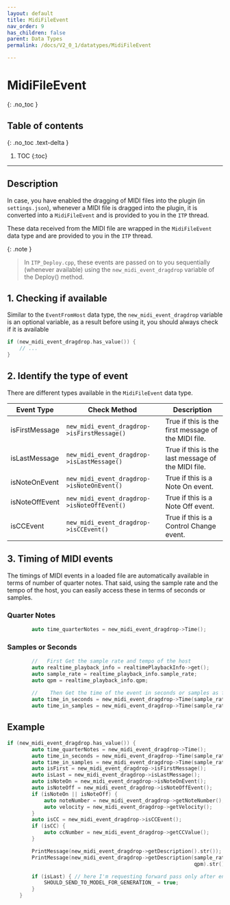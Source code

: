 ```yaml
---
layout: default
title: MidiFileEvent
nav_order: 9
has_children: false
parent: Data Types
permalink: /docs/V2_0_1/datatypes/MidiFileEvent

---
```


# MidiFileEvent
{: .no_toc }

## Table of contents
{: .no_toc .text-delta }

1. TOC
{:toc}

---

## Description

In case, you have enabled the dragging of MIDI files into the plugin (in `settings.json`), whenever a MIDI 
file is dragged into the plugin, it is converted into a `MidiFileEvent` and is provided to you in the `ITP` thread.

These data received from the MIDI file are wrapped in the `MidiFileEvent` data type and are provided to you in the `ITP` thread.

{: .note }
> In `ITP_Deploy.cpp`, these events are passed on to you sequentially (whenever available) 
> using the `new_midi_event_dragdrop` variable of the Deploy() method.


## 1. Checking if available

Similar to the `EventFromHost` data type, the `new_midi_event_dragdrop` variable is an optional variable, 
as a result before using it, you should always check if it is available

```c++
if (new_midi_event_dragdrop.has_value()) {
    // ... 
}
```


## 2. Identify the type of event

There are different types available in the `MidiFileEvent` data type.

| Event Type               | Check Method                        | Description |
|--------------------------|-------------------------------------|-------------|
| isFirstMessage    | `new_midi_event_dragdrop->isFirstMessage()`  | True if this is the first message of the MIDI file. |
| isLastMessage     | `new_midi_event_dragdrop->isLastMessage()` | True if this is the last message of the MIDI file. |
|isNoteOnEvent      | `new_midi_event_dragdrop->isNoteOnEvent()` | True if this is a Note On event. |
|isNoteOffEvent     | `new_midi_event_dragdrop->isNoteOffEvent()` | True if this is a Note Off event. |
|isCCEvent          | `new_midi_event_dragdrop->isCCEvent()` | True if this is a Control Change event. |

## 3. Timing of MIDI events

The timings of MIDI events in a loaded file are automatically available in terms of number of quarter notes.
That said, using the sample rate and the tempo of the host, you can easily access these in terms of seconds or samples.

### Quarter Notes

```c++
        auto time_quarterNotes = new_midi_event_dragdrop->Time();
```

### Samples or Seconds
```c++
        //   First Get the sample rate and tempo of the host 
        auto realtime_playback_info = realtimePlaybackInfo->get();
        auto sample_rate = realtime_playback_info.sample_rate;
        auto qpm = realtime_playback_info.qpm;
        
        //    Then Get the time of the event in seconds or samples as follows
        auto time_in_seconds = new_midi_event_dragdrop->Time(sample_rate, qpm).inSeconds();
        auto time_in_samples = new_midi_event_dragdrop->Time(sample_rate, qpm).inSamples();
```

## Example

```c++
if (new_midi_event_dragdrop.has_value()) {
        auto time_quarterNotes = new_midi_event_dragdrop->Time();
        auto time_in_seconds = new_midi_event_dragdrop->Time(sample_rate, qpm).inSeconds();
        auto time_in_samples = new_midi_event_dragdrop->Time(sample_rate, qpm).inSamples();
        auto isFirst = new_midi_event_dragdrop->isFirstMessage();
        auto isLast = new_midi_event_dragdrop->isLastMessage();
        auto isNoteOn = new_midi_event_dragdrop->isNoteOnEvent();
        auto isNoteOff = new_midi_event_dragdrop->isNoteOffEvent();
        if (isNoteOn || isNoteOff) {
            auto noteNumber = new_midi_event_dragdrop->getNoteNumber();
            auto velocity = new_midi_event_dragdrop->getVelocity();
        }
        auto isCC = new_midi_event_dragdrop->isCCEvent();
        if (isCC) {
            auto ccNumber = new_midi_event_dragdrop->getCCValue();
        }

        PrintMessage(new_midi_event_dragdrop->getDescription().str());
        PrintMessage(new_midi_event_dragdrop->getDescription(sample_rate,
                                                             qpm).str());

        if (isLast) { // here I'm requesting forward pass only after entire midi file is received
            SHOULD_SEND_TO_MODEL_FOR_GENERATION_ = true;
        }
    }
```